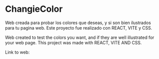 # ChangieColor
Web creada para probar los colores que deseas, y si son bien ilustrados para tu pagina web. Este proyecto fue realizado con REACT, VITE y CSS.

Web created to test the colors you want, and if they are well illustrated for your web page. This project was made with REACT, VITE AND CSS.

Link to web:

